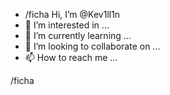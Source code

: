 - /ficha Hi, I’m @Kev1ll1n
- 👀 I’m interested in ...
- 🌱 I’m currently learning ...
- 💞️ I’m looking to collaborate on ...
- 📫 How to reach me ...

<!---
Kev1ll1n/Kev1ll1n is a ✨ special ✨ repository because its `README.md` (this file) appears on your GitHub profile.
You can click the Preview link to take a look at your changes.
---> /ficha


